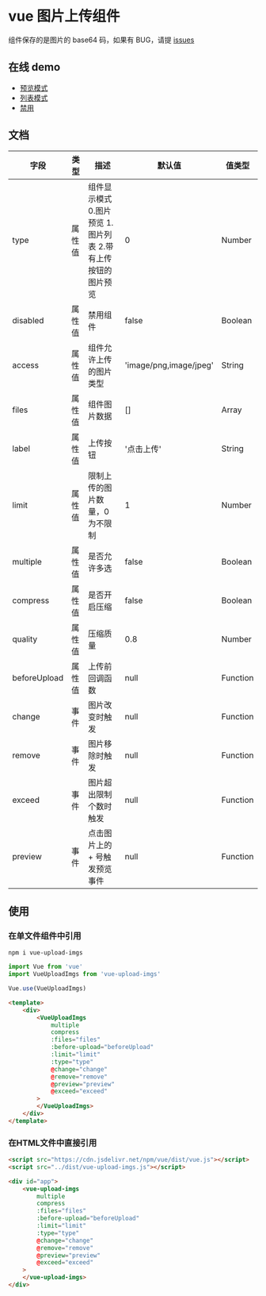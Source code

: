 # vue 图片上传组件
组件保存的是图片的 base64 码，如果有 BUG，请提 [issues](https://github.com/woai3c/vue-upload-imgs/issues)

## 在线 demo
* [预览模式](http://jsrun.net/HMfKp/edit)
* [列表模式](http://jsrun.net/5MfKp/edit)
* [禁用](http://jsrun.net/DMfKp/edit)

## 文档
|字段|类型|描述|默认值|值类型|
|-|-|-|-|-|
|type|属性值|组件显示模式 0.图片预览 1.图片列表 2.带有上传按钮的图片预览|0|Number|
|disabled|属性值|禁用组件|false|Boolean|
|access|属性值|组件允许上传的图片类型|'image/png,image/jpeg'|String|
|files|属性值|组件图片数据|[]|Array|
|label|属性值|上传按钮|'点击上传'|String|
|limit|属性值|限制上传的图片数量，0 为不限制|1|Number|
|multiple|属性值|是否允许多选|false|Boolean|
|compress|属性值|是否开启压缩|false|Boolean|
|quality|属性值|压缩质量|0.8|Number|
|beforeUpload|属性值|上传前回调函数|null|Function|
|change|事件|图片改变时触发|null|Function|
|remove|事件|图片移除时触发|null|Function|
|exceed|事件|图片超出限制个数时触发|null|Function|
|preview|事件|点击图片上的 + 号触发预览事件|null|Function|

## 使用
### 在单文件组件中引用
```
npm i vue-upload-imgs
```

```js
import Vue from 'vue'
import VueUploadImgs from 'vue-upload-imgs'

Vue.use(VueUploadImgs)
```
```html
<template>
    <div>
        <VueUploadImgs 
            multiple
            compress
            :files="files"
            :before-upload="beforeUpload"
            :limit="limit"
            :type="type"
            @change="change"
            @remove="remove"
            @preview="preview"
            @exceed="exceed"
        >
        </VueUploadImgs>
    </div>
</template>
```

### 在HTML文件中直接引用

```html
<script src="https://cdn.jsdelivr.net/npm/vue/dist/vue.js"></script>
<script src="../dist/vue-upload-imgs.js"></script>
```

```html
<div id="app">
    <vue-upload-imgs 
        multiple
        compress
        :files="files"
        :before-upload="beforeUpload"
        :limit="limit"
        :type="type"
        @change="change"
        @remove="remove"
        @preview="preview"
        @exceed="exceed"
    >
    </vue-upload-imgs>
</div>
```
